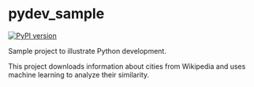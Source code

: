 # pydev_sample
[![PyPI version](https://badge.fury.io/py/pydev-sample.svg)](https://badge.fury.io/py/pydev-sample)

Sample project to illustrate Python development.

This project downloads information about cities from Wikipedia and uses machine learning to analyze their similarity.
